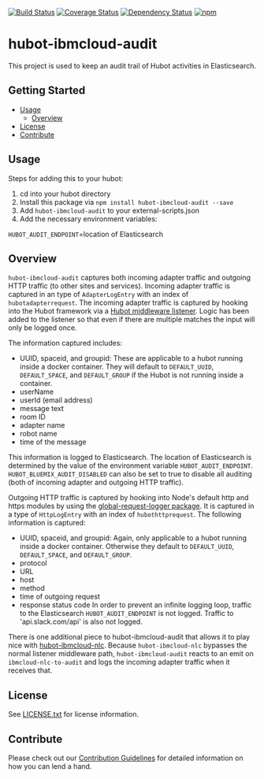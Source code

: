 [![Build Status](https://travis-ci.org/ibm-cloud-solutions/hubot-ibmcloud-audit.svg?branch=master)](https://travis-ci.org/ibm-cloud-solutions/hubot-ibmcloud-audit)
[![Coverage Status](https://coveralls.io/repos/github/ibm-cloud-solutions/hubot-ibmcloud-audit/badge.svg?branch=master)](https://coveralls.io/github/ibm-cloud-solutions/hubot-ibmcloud-audit?branch=master)
[![Dependency Status](https://dependencyci.com/github/ibm-cloud-solutions/hubot-ibmcloud-audit/badge)](https://dependencyci.com/github/ibm-cloud-solutions/hubot-ibmcloud-audit)
[![npm](https://img.shields.io/npm/v/hubot-ibmcloud-audit.svg?maxAge=2592000)](https://www.npmjs.com/package/hubot-ibmcloud-audit)

# hubot-ibmcloud-audit

This project is used to keep an audit trail of Hubot activities in Elasticsearch.

## Getting Started
  * [Usage](#usage)
	* [Overview](#overview)
  * [License](#license)
  * [Contribute](#contribute)

## Usage

Steps for adding this to your hubot:

1. cd into your hubot directory
2. Install this package via `npm install hubot-ibmcloud-audit --save`
3. Add `hubot-ibmcloud-audit` to your external-scripts.json
4. Add the necessary environment variables:

`HUBOT_AUDIT_ENDPOINT`=location of Elasticsearch

## Overview
`hubot-ibmcloud-audit` captures both incoming adapter traffic and outgoing HTTP traffic (to other sites and services). Incoming adapter traffic is captured in an type of `AdapterLogEntry` with an index of `hubotadapterrequest`.  The incoming adapter traffic is captured by hooking into the Hubot framework via a [Hubot middleware listener](https://github.com/github/hubot/blob/master/docs/scripting.md#listener-middleware). Logic has been added to the listener so that even if there are multiple matches the input will only be logged once.  

The information captured includes:
* UUID, spaceid, and groupid:  These are applicable to a hubot running inside a docker container.  They will default to `DEFAULT_UUID`, `DEFAULT_SPACE`, and `DEFAULT_GROUP` if the Hubot is not running inside a container.
* userName
* userId (email address)
* message text
* room ID
* adapter name
* robot name
* time of the message

This information is logged to Elasticsearch.  The location of Elasticsearch is determined by the value of the environment variable `HUBOT_AUDIT_ENDPOINT`.   `HUBOT_BLUEMIX_AUDIT_DISABLED` can also be set to true to disable all auditing (both of incoming adapter and outgoing HTTP traffic).

Outgoing HTTP traffic is captured by hooking into Node's default http and https modules by using the [global-request-logger package](https://github.com/meetearnest/global-request-logger).  It is captured in a type of `HttpLogEntry` with an index of `hubothttprequest`.  The following information is captured:
* UUID, spaceid, and groupid: Again, only applicable to a hubot running inside a docker container.  Otherwise they default to `DEFAULT_UUID`, `DEFAULT_SPACE`, and `DEFAULT_GROUP`.
* protocol
* URL
* host
* method
* time of outgoing request
* response status code
In order to prevent an infinite logging loop, traffic to the Elasticsearch `HUBOT_AUDIT_ENDPOINT` is not logged.  Traffic to 'api.slack.com/api' is also not logged.

There is one additional piece to hubot-ibmcloud-audit that allows it to play nice with [hubot-ibmcloud-nlc](https://github.com/ibm-cloud-solutions/hubot-ibmcloud-nlc).  Because `hubot-ibmcloud-nlc` bypasses the normal listener middleware path, `hubot-ibmcloud-audit` reacts to an emit on `ibmcloud-nlc-to-audit` and logs the incoming adapter traffic when it receives that.

## License

See [LICENSE.txt](https://github.com/ibm-cloud-solutions/hubot-ibmcloud-audit/blob/master/LICENSE.txt) for license information.

## Contribute

Please check out our [Contribution Guidelines](https://github.com/ibm-cloud-solutions/hubot-ibmcloud-audit/blob/master/CONTRIBUTING.md) for detailed information on how you can lend a hand.
